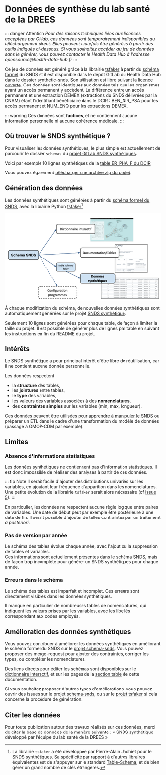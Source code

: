 # Données de synthèse du lab santé de la DREES
<!-- SPDX-License-Identifier: MPL-2.0 -->

::: danger Attention
_Pour des raisons techniques liées aux licences acceptées par Gitlab, ces données sont temporairement indisponibles au téléchargement direct. Elles peuvent toutefois être générées à partir des outils indiqués ci-dessous. Si vous souhaitez accéder au jeu de données sans le générer, vous pouvez contacter le Health Data Hub à l'adresse opensource@health-data-hub.fr_
:::

Ce jeu de données est généré grâce à la librairie [tsfaker](https://gitlab.com/healthdatahub/tsfaker) à partir du [schéma formel](https://gitlab.com/healthdatahub/schema-snds) du SNDS et il est disponible dans le dépôt GitLab du Health Data Hub dans le dossier synthetic-snds. Son utilisation est libre suivant la [licence ouverte](https://www.etalab.gouv.fr/licence-ouverte-open-licence).
Ces données sont identiques aux données tels que les organismes ayant un accès permanent y accèdent. La différence entre un accès permanent et une extraction DEMEX (extractions du SNDS délivrées par la CNAM) étant l’identifiant bénéficiaire dans le DCIR : BEN_NIR_PSA pour les accès permanent et NUM_ENQ pour les extractions DEMEX.
 

::: warning
Ces données sont **factices**, et ne contiennent aucune information personnelle ni aucune cohérence médicale. 
:::


## Où trouver le SNDS synthétique ?

Pour visualiser les données synthétiques, le plus simple est actuellement de parcourir le dossier `schemas` du [projet GitLab SNDS synthétiques](https://gitlab.com/healthdatahub/synthetic-snds).

Voici par exemple 10 lignes synthétiques de la [table ER_PHA_F du DCIR](/files/images/extrait_ER_PHA_R_synthetique_github.png)


Vous pouvez également [télécharger une archive zip du projet](https://gitlab.com/healthdatahub/synthetic-snds/-/archive/master/synthetic-snds-master.zip). 

## Génération des données

Les données synthétiques sont générées à partir du [schéma formel du SNDS](https://gitlab.com/healthdatahub/schema-snds), avec la librairie Python [tsfaker](https://gitlab.com/healthdatahub/tsfaker)[^2].

[^2]: La librairie `tsfaker` a été développée par Pierre-Alain Jachiet pour le SNDS synthétiques. 
    Sa spécificité par rapport à d'autres libraires équivalentes est de s'appuyer sur le standard [Table-Schema](../../glossaire/table-schema.md), et de bien gérer un grand nombre de clés étrangères. 

![Génération du SNDS synthétique à partir du schéma](/files/images/schema-to-synthetic.png)

À chaque modification du schéma, de nouvelles données synthétiques sont automatiquement générées sur le projet [SNDS synthétique](https://github.com/indsante/synthetic-snds/). 

Seulement 10 lignes sont générées pour chaque table, de façon à limiter la taille du projet. 
Il est possible de générer plus de lignes par table en suivant les instructions en fin du README du projet. 

## Intérêts

Le SNDS synthétique a pour principal intérêt d'être libre de réutilisation, car il ne contient aucune donnée personnelle.

Les données respectent 
- la **structure** des tables, 
- les **jointures** entre tables,
- le **type** des variables,  
- les valeurs des variables associées à des **nomenclatures**,
- des **contraintes simples** sur les variables (min, max, longueur).

Ces données peuvent être utilisées pour [apprendre à manipuler le SNDS](../notebook.md) ou préparer un ETL dans le cadre d'une transformation du modèle de données (passage à OMOP-CDM par exemple).

## Limites

### Absence d'informations statistiques 

Les données synthétiques ne contiennent pas d'information statistiques. 
Il est donc impossible de réaliser des analyses à partir de ces données.

::: tip Note
Il serait facile d'ajouter des distributions univariés sur les variables, en ajoutant leur fréquence d'apparition dans les nomenclatures. Une petite évolution de la librairie `tsfaker` serait alors nécessaire (cf [issue 5](https://gitlab.com/healthdatahub/tsfaker/issues/5)).
::: 

En particulier, les données ne respectent aucune règle logique entre paires de variables. 
Une date de début peut par exemple être postérieure à une date de fin. 
Il serait possible d'ajouter de telles contraintes par un traitement _a posteriori_.


### Pas de version par année

Le schéma des tables évolue chaque année, avec l'ajout ou la suppression de tables et variables.  
Ces informations sont actuellement présentes dans le schéma SNDS, mais de façon trop incomplète pour générer un SNDS synthétiques pour chaque année.

### Erreurs dans le schéma

Le schéma des tables est imparfait et incomplet. 
Ces erreurs sont directement visibles dans les données synthétiques.

Il manque en particulier de nombreuses tables de nomenclatures, qui indiquent les valeurs prises par les variables, avec les libellés correspondant aux codes employés. 

## Amélioration des données synthétiques

Vous pouvez contribuer à améliorer les données synthétiques en améliorant le schéma formel du SNDS sur le [projet schema-snds](https://gitlab.com/healthdatahub/schema-snds). 
Vous pouvez proposer des merge-request pour ajouter des contraintes, corriger les types, ou compléter les nomenclatures.

Des liens directs pour éditer les schémas sont disponibles sur le [dictionnaire interactif](https://health-data-hub.shinyapps.io/dico-snds/), et sur les pages de la [section table](../../tables/README.md) de cette documentation.  

Si vous souhaitez proposer d'autres types d'améliorations, vous pouvez ouvrir des issues sur le projet [schema-snds](https://gitlab.com/healthdatahub/schema-snds), ou sur le [projet tsfaker](https://gitlab.com/healthdatahub/tsfaker/issues/) si cela concerne la procédure de génération.
  
## Citer les données
Pour toute publication autour des travaux réalisés sur ces données, merci de citer la base de données de la manière suivante : 
« SNDS synthétique développé par l’équipe du lab santé de la DREES »
